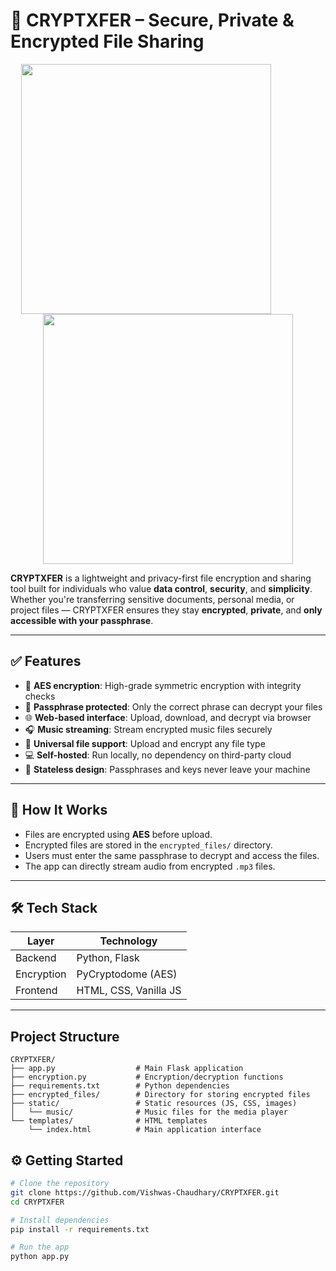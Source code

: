 # 🔐 CRYPTXFER – Secure, Private & Encrypted File Sharing

<p align="center">
  <img src="https://media4.giphy.com/media/v1.Y2lkPTc5MGI3NjExNzF5emt0eTJ6cXBtd2UzNGpzNTZ5ODF5ZG90aGhzZzJ1YWNtOGE4byZlcD12MV9pbnRlcm5hbF9naWZfYnlfaWQmY3Q9Zw/077i6AULCXc0FKTj9s/giphy.gif" width="400" height="400" style="margin-right: 70px;" />
  <img src="https://media1.giphy.com/media/v1.Y2lkPTc5MGI3NjExdjZqOXVuNTR3ZWhrdDFrb2ZmczJvaDZhZmd6NG4yMTU3YnR1b2RxdCZlcD12MV9pbnRlcm5hbF9naWZfYnlfaWQmY3Q9Zw/5wWf7HfQJzA8cze6CWc/giphy.gif" width="400" height="400" />
</p>

**CRYPTXFER** is a lightweight and privacy-first file encryption and sharing tool built for individuals who value **data control**, **security**, and **simplicity**. Whether you're transferring sensitive documents, personal media, or project files — CRYPTXFER ensures they stay **encrypted**, **private**, and **only accessible with your passphrase**.

---

## ✅ Features

- 🔐 **AES encryption**: High-grade symmetric encryption with integrity checks
- 🔑 **Passphrase protected**: Only the correct phrase can decrypt your files
- 🌐 **Web-based interface**: Upload, download, and decrypt via browser
- 🎧 **Music streaming**: Stream encrypted music files securely
- 🧩 **Universal file support**: Upload and encrypt any file type
- 💻 **Self-hosted**: Run locally, no dependency on third-party cloud
- 🧠 **Stateless design**: Passphrases and keys never leave your machine

---

## 🧠 How It Works

- Files are encrypted using **AES** before upload.
- Encrypted files are stored in the `encrypted_files/` directory.
- Users must enter the same passphrase to decrypt and access the files.
- The app can directly stream audio from encrypted `.mp3` files.

---

## 🛠️ Tech Stack

| Layer      | Technology                |
|------------|---------------------------|
| Backend    | Python, Flask             |
| Encryption | PyCryptodome (AES)        |
| Frontend   | HTML, CSS, Vanilla JS     |

---

## Project Structure

```
CRYPTXFER/
├── app.py                  # Main Flask application
├── encryption.py           # Encryption/decryption functions
├── requirements.txt        # Python dependencies
├── encrypted_files/        # Directory for storing encrypted files
├── static/                 # Static resources (JS, CSS, images)
│   └── music/              # Music files for the media player
└── templates/              # HTML templates
    └── index.html          # Main application interface
```

## ⚙️ Getting Started

```bash
# Clone the repository
git clone https://github.com/Vishwas-Chaudhary/CRYPTXFER.git
cd CRYPTXFER

# Install dependencies
pip install -r requirements.txt

# Run the app
python app.py

